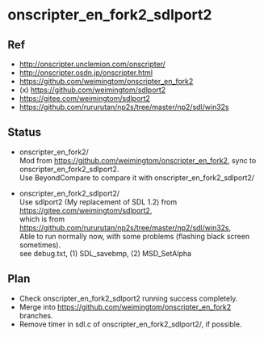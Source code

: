 # onscripter_en_fork2_sdlport2

## Ref  
* http://onscripter.unclemion.com/onscripter/  
* http://onscripter.osdn.jp/onscripter.html  
* https://github.com/weimingtom/onscripter_en_fork2  
* (x) https://github.com/weimingtom/sdlport2  
* https://gitee.com/weimingtom/sdlport2  
* https://github.com/rururutan/np2s/tree/master/np2/sdl/win32s  

## Status  
* onscripter_en_fork2/  
	Mod from https://github.com/weimingtom/onscripter_en_fork2, sync to onscripter_en_fork2_sdlport2.  
	Use BeyondCompare to compare it with onscripter_en_fork2_sdlport2/  
	
* onscripter_en_fork2_sdlport2/  
	Use sdlport2 (My replacement of SDL 1.2) from https://gitee.com/weimingtom/sdlport2,  
	which is from https://github.com/rururutan/np2s/tree/master/np2/sdl/win32s,    
	Able to run normally now, with some problems (flashing black screen sometimes).      
	see debug.txt, (1) SDL_savebmp, (2) MSD_SetAlpha  

## Plan  
* Check onscripter_en_fork2_sdlport2 running success completely.    
* Merge into https://github.com/weimingtom/onscripter_en_fork2 branches.  
* Remove timer in sdl.c of onscripter_en_fork2_sdlport2/, if possible.  

